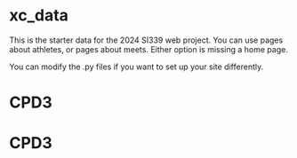 # xc_data
This is the starter data for the 2024 SI339 web project. 
You can use pages about athletes, or pages about meets.  Either option is missing a home page.

You can modify the .py files if you want to set up your site differently.
# CPD3
# CPD3
